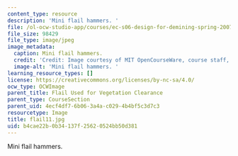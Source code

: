 ```yaml
---
content_type: resource
description: 'Mini flail hammers. '
file: /ol-ocw-studio-app/courses/ec-s06-design-for-demining-spring-2007/b4cae22b0b34137f25620524bb50d381_flail11.jpg
file_size: 98429
file_type: image/jpeg
image_metadata:
  caption: Mini flail hammers.
  credit: 'Credit: Image courtesy of MIT OpenCourseWare, course staff, and students.'
  image-alt: 'Mini flail hammers. '
learning_resource_types: []
license: https://creativecommons.org/licenses/by-nc-sa/4.0/
ocw_type: OCWImage
parent_title: Flail Used for Vegetation Clearance
parent_type: CourseSection
parent_uid: 4ecf4df7-6b06-3a4a-c029-4b4bf5c3d7c3
resourcetype: Image
title: flail11.jpg
uid: b4cae22b-0b34-137f-2562-0524bb50d381
---
```

Mini flail hammers. 